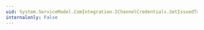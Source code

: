 ```yaml
---
uid: System.ServiceModel.ComIntegration.IChannelCredentials.SetIssuedToken(System.String,System.String,System.String)
internalonly: False
---
```

